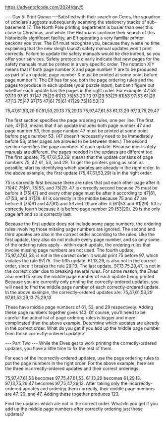 https://adventofcode.com/2024/day/5

--- Day 5: Print Queue ---Satisfied with their search on Ceres, the squadron of scholars suggests subsequently scanning the stationery stacks of sub-basement 17.
The North Pole printing department is busier than ever this close to Christmas, and while The Historians continue their search of this historically significant facility, an Elf operating a very familiar printer beckons you over.
The Elf must recognize you, because they waste no time explaining that the new sleigh launch safety manual updates won't print correctly. Failure to update the safety manuals would be dire indeed, so you offer your services.
Safety protocols clearly indicate that new pages for the safety manuals must be printed in a very specific order. The notation X|Y means that if both page number X and page number Y are to be produced as part of an update, page number X must be printed at some point before page number Y.
The Elf has for you both the page ordering rules and the pages to produce in each update (your puzzle input), but can't figure out whether each update has the pages in the right order.
For example:
47|53
97|13
97|61
97|47
75|29
61|13
75|53
29|13
97|29
53|29
61|53
97|53
61|29
47|13
75|47
97|75
47|61
75|61
47|29
75|13
53|13

75,47,61,53,29
97,61,53,29,13
75,29,13
75,97,47,61,53
61,13,29
97,13,75,29,47

The first section specifies the page ordering rules, one per line. The first rule, 47|53, means that if an update includes both page number 47 and page number 53, then page number 47 must be printed at some point before page number 53. (47 doesn't necessarily need to be immediately before 53; other pages are allowed to be between them.)
The second section specifies the page numbers of each update. Because most safety manuals are different, the pages needed in the updates are different too. The first update, 75,47,61,53,29, means that the update consists of page numbers 75, 47, 61, 53, and 29.
To get the printers going as soon as possible, start by identifying which updates are already in the right order.
In the above example, the first update (75,47,61,53,29) is in the right order:

75 is correctly first because there are rules that put each other page after it: 75|47, 75|61, 75|53, and 75|29.
47 is correctly second because 75 must be before it (75|47) and every other page must be after it according to 47|61, 47|53, and 47|29.
61 is correctly in the middle because 75 and 47 are before it (75|61 and 47|61) and 53 and 29 are after it (61|53 and 61|29).
53 is correctly fourth because it is before page number 29 (53|29).
29 is the only page left and so is correctly last.

Because the first update does not include some page numbers, the ordering rules involving those missing page numbers are ignored.
The second and third updates are also in the correct order according to the rules. Like the first update, they also do not include every page number, and so only some of the ordering rules apply - within each update, the ordering rules that involve missing page numbers are not used.
The fourth update, 75,97,47,61,53, is not in the correct order: it would print 75 before 97, which violates the rule 97|75.
The fifth update, 61,13,29, is also not in the correct order, since it breaks the rule 29|13.
The last update, 97,13,75,29,47, is not in the correct order due to breaking several rules.
For some reason, the Elves also need to know the middle page number of each update being printed. Because you are currently only printing the correctly-ordered updates, you will need to find the middle page number of each correctly-ordered update. In the above example, the correctly-ordered updates are:
75,47,61,53,29
97,61,53,29,13
75,29,13

These have middle page numbers of 61, 53, and 29 respectively. Adding these page numbers together gives 143.
Of course, you'll need to be careful: the actual list of page ordering rules is bigger and more complicated than the above example.
Determine which updates are already in the correct order. What do you get if you add up the middle page number from those correctly-ordered updates?

--- Part Two ---
While the Elves get to work printing the correctly-ordered updates, you have a little time to fix the rest of them.

For each of the incorrectly-ordered updates, use the page ordering rules to put the page numbers in the right order. For the above example, here are the three incorrectly-ordered updates and their correct orderings:

75,97,47,61,53 becomes 97,75,47,61,53.
61,13,29 becomes 61,29,13.
97,13,75,29,47 becomes 97,75,47,29,13.
After taking only the incorrectly-ordered updates and ordering them correctly, their middle page numbers are 47, 29, and 47. Adding these together produces 123.

Find the updates which are not in the correct order. What do you get if you add up the middle page numbers after correctly ordering just those updates?
